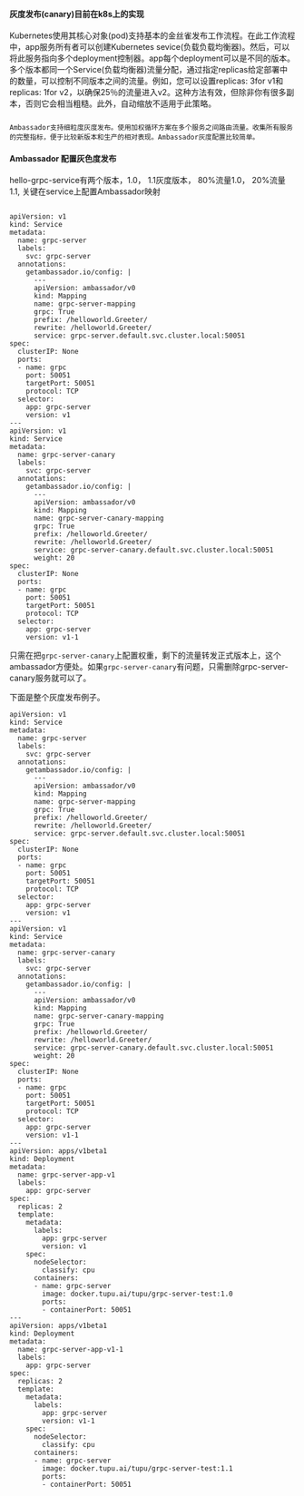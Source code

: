 #### 灰度发布(canary)目前在k8s上的实现

Kubernetes使用其核心对象(pod)支持基本的金丝雀发布工作流程。在此工作流程中，app服务所有者可以创建Kubernetes sevice(负载负载均衡器)。然后，可以将此服务指向多个deployment控制器。app每个deployment可以是不同的版本。多个版本都同一个Service(负载均衡器)流量分配，通过指定replicas给定部署中的数量，可以控制不同版本之间的流量。例如，您可以设置replicas: 3for v1和replicas: 1for v2，以确保25％的流量进入v2。这种方法有效，但除非你有很多副本，否则它会相当粗糙。此外，自动缩放不适用于此策略。


### 

	Ambassador支持细粒度灰度发布。使用加权循环方案在多个服务之间路由流量。收集所有服务的完整指标，便于比较新版本和生产的相对表现。Ambassador灰度配置比较简单。


#### Ambassador 配置灰色度发布

hello-grpc-service有两个版本，1.0， 1.1灰度版本， 80%流量1.0， 20%流量1.1, 关键在service上配置Ambassador映射

```

apiVersion: v1
kind: Service
metadata:
  name: grpc-server
  labels:
    svc: grpc-server
  annotations:
    getambassador.io/config: |
      ---
      apiVersion: ambassador/v0
      kind: Mapping
      name: grpc-server-mapping
      grpc: True
      prefix: /helloworld.Greeter/
      rewrite: /helloworld.Greeter/
      service: grpc-server.default.svc.cluster.local:50051
spec:
  clusterIP: None
  ports:
  - name: grpc
    port: 50051
    targetPort: 50051
    protocol: TCP
  selector:
    app: grpc-server
    version: v1
---
apiVersion: v1
kind: Service
metadata:
  name: grpc-server-canary
  labels:
    svc: grpc-server
  annotations:
    getambassador.io/config: |
      ---
      apiVersion: ambassador/v0
      kind: Mapping
      name: grpc-server-canary-mapping
      grpc: True
      prefix: /helloworld.Greeter/
      rewrite: /helloworld.Greeter/
      service: grpc-server-canary.default.svc.cluster.local:50051
      weight: 20
spec:
  clusterIP: None
  ports:
  - name: grpc
    port: 50051
    targetPort: 50051
    protocol: TCP
  selector:
    app: grpc-server
    version: v1-1
```

只需在把`grpc-server-canary`上配置权重，剩下的流量转发正式版本上，这个ambassador方便处。如果`grpc-server-canary`有问题，只需删除grpc-server-canary服务就可以了。


下面是整个灰度发布例子。
```
apiVersion: v1
kind: Service
metadata:
  name: grpc-server
  labels:
    svc: grpc-server
  annotations:
    getambassador.io/config: |
      ---
      apiVersion: ambassador/v0
      kind: Mapping
      name: grpc-server-mapping
      grpc: True
      prefix: /helloworld.Greeter/
      rewrite: /helloworld.Greeter/
      service: grpc-server.default.svc.cluster.local:50051
spec:
  clusterIP: None
  ports:
  - name: grpc
    port: 50051
    targetPort: 50051
    protocol: TCP
  selector:
    app: grpc-server
    version: v1
---
apiVersion: v1
kind: Service
metadata:
  name: grpc-server-canary
  labels:
    svc: grpc-server
  annotations:
    getambassador.io/config: |
      ---
      apiVersion: ambassador/v0
      kind: Mapping
      name: grpc-server-canary-mapping
      grpc: True
      prefix: /helloworld.Greeter/
      rewrite: /helloworld.Greeter/
      service: grpc-server-canary.default.svc.cluster.local:50051
      weight: 20
spec:
  clusterIP: None
  ports:
  - name: grpc
    port: 50051
    targetPort: 50051
    protocol: TCP
  selector:
    app: grpc-server
    version: v1-1
---
apiVersion: apps/v1beta1
kind: Deployment
metadata:
  name: grpc-server-app-v1
  labels:
    app: grpc-server
spec:
  replicas: 2
  template:
    metadata:
      labels:
        app: grpc-server
        version: v1
    spec:
      nodeSelector:
        classify: cpu
      containers:
      - name: grpc-server
        image: docker.tupu.ai/tupu/grpc-server-test:1.0
        ports:
        - containerPort: 50051
---
apiVersion: apps/v1beta1
kind: Deployment
metadata:
  name: grpc-server-app-v1-1
  labels:
    app: grpc-server
spec:
  replicas: 2
  template:
    metadata:
      labels:
        app: grpc-server
        version: v1-1
    spec:
      nodeSelector:
        classify: cpu
      containers:
      - name: grpc-server
        image: docker.tupu.ai/tupu/grpc-server-test:1.1
        ports:
        - containerPort: 50051
```  
